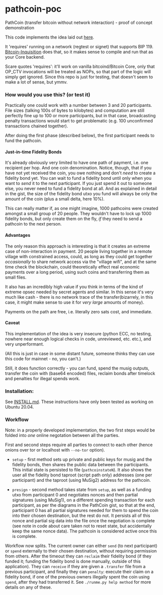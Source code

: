 # pathcoin-poc
PathCoin (transfer bitcoin without network interaction) - proof of concept demonstration

This code implements the idea laid out [here](https://gist.github.com/AdamISZ/b462838cbc8cc06aae0c15610502e4da).

It 'requires' running on a network (regtest or signet) that supports BIP 119. [Bitcoin-Inquisition](https://github.com/bitcoin-inquisition/bitcoin) does that, so it makes sense to compile and run that as your Core backend.

Scare quotes 'requires': it'll work on vanilla bitcoind/Bitcoin Core, only that OP_CTV invocations will be treated as NOPs, so that part of the logic will simply get ignored. Since this repo is just for testing, that doesn't seem to make a lot of sense, but ymmv.

### How would you use this? (or test it)

Practically one could work with a number between 3 and 20 participants. File sizes (talking 100s of bytes to kilobytes) and computation are still perfectly fine up to 100 or more participants, but in that case, broadcasting penalty transactions would start to get problematic (e.g. 100 unconfirmed transactions chained together).

After doing the first phase (described below), the first participant needs to fund the pathcoin.

#### Just-in-time Fidelity Bonds

It's already obviously very limited to have one path of payment, i.e. one recipient per hop. And one coin denomination. Notice, though, that if you have not yet received the coin, you owe nothing and don't *need* to create a fidelity bond yet. You can wait to fund a fidelity bond until only when you want to *send* it to the next participant. If you just spend it out to someone else, you never need to fund a fidelity bond at all. And as explained in detail in the gist, the size of the fidelity bond utxo you fund will always be only the amount of the coin (plus a small delta, here 10%).

This can really matter if, as one might imagine, 1000 pathcoins were created amongst a small group of 20 people. They wouldn't have to lock up 1000 fidelity bonds, but only create them on the fly, *if* they need to send a pathcoin to the next person.

#### Advantages

The only reason this approach is interesting is that it creates an extreme case of non-interaction in payment. 20 people living together in a remote village with constrained access, could, as long as they could get together *occasionally* to share network access via the "village wifi", and at the same time check the blockchain, could theoretically effect real economic payments over a long period, using such coins and transferring them as small files.

It also has an incredibly high value if you think in terms of the kind of extreme opsec needed by secret agents and similar. In this sense it's very much like cash - there is no network trace of the transfer(bizarrely, in this case, it might make sense to use it for *very large* amounts of money).

Payments on the path are free, i.e. literally zero sats cost, and immediate.

#### Caveat

This implementation of the idea is very insecure (python ECC, no testing, nowhere near enough logical checks in code, unreviewed, etc. etc.), and very unperformant.

(All this is just in case in some distant future, someone thinks they can use this code for mainnet - no, you can't.)

Still, it does function correctly - you can fund, spend the musig outputs, transfer the coin with (base64 encoded) files, reclaim bonds after timelock and penalties for illegal spends work.


### Installation:

See [INSTALL.md](./INSTALL.md). These instructions have only been tested as working on Ubuntu 20.04.

### Workflow

Note: in a properly developed implementation, the two first steps would be folded into *one* online negotation between all the parties.

First and second steps require all parties to connect to each other (hence onions over tor or localhost with `--no-tor` option).

* `setup` - first method sets up private and public keys for musig and the fidelity bonds, then shares the public data between the participants. This initial state is persisted to file (`pathcoinstateN`). It also shows the user all the fidelity bond taproot (script path only) addresses (one per participant) and the taproot (using MuSig2) address for the pathcoin.

* `presign` - second method takes state from `setup`, as well as a funding utxo from participant 0 and negotiates nonces and then partial signatures (using MuSig1), on a different spending transaction for each participant, as per the diagrams in the PathCoin gist, so that at the end, participant 0 has all partial signatures needed for them to spend the coin into their chosen destination, but the rest do not. It persists all of this nonce and partial sig data into the file once the negotiation is complete (see note in code about care taken not to reset state, but accidentally keep the same nonce data). The pathcoin is considered active once this is complete.

Workflow now splits. The current owner can either `send` (to next participant) or `spend` externally to their chosen destination, without requiring permission from others. After the timeout they can `reclaim` their fidelity bond (if they funded it; funding the fidelity bond is done manually, outside of this application). They can `receive` if they are given a `.transfer` file from a previous participant, and finally they can `penalty`: execute their claim on a fidelity bond, if one of the previous owners illegally spent the coin using `spend`, after they had transferred it. See `./runme.py help method` for more details on any of these.

